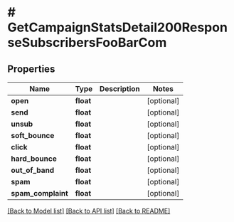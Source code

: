 # # GetCampaignStatsDetail200ResponseSubscribersFooBarCom

## Properties

Name | Type | Description | Notes
------------ | ------------- | ------------- | -------------
**open** | **float** |  | [optional]
**send** | **float** |  | [optional]
**unsub** | **float** |  | [optional]
**soft_bounce** | **float** |  | [optional]
**click** | **float** |  | [optional]
**hard_bounce** | **float** |  | [optional]
**out_of_band** | **float** |  | [optional]
**spam** | **float** |  | [optional]
**spam_complaint** | **float** |  | [optional]

[[Back to Model list]](../../README.md#models) [[Back to API list]](../../README.md#endpoints) [[Back to README]](../../README.md)
